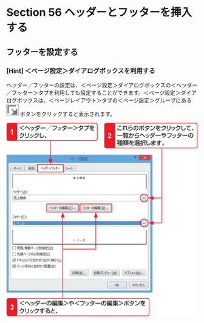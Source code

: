 # Section 56 ヘッダーとフッターを挿入する

## フッターを設定する

### [Hint] ＜ページ設定＞ダイアログボックスを利用する

ヘッダー／フッターの設定は、＜ページ設定＞ダイアログボックスの＜ヘッダー／フッター＞タブを利用しても設定することができます。＜ページ設定＞ダイアログボックスは、＜ページレイアウト＞タブの＜ページ設定＞グループにある ![](icon_start.png) ボタンをクリックすると表示されます。

![](008.png)
